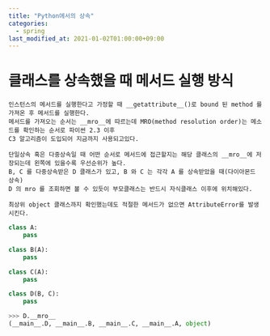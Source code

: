 ```yaml
---
title: "Python에서의 상속"
categories: 
  - spring
last_modified_at: 2021-01-02T01:00:00+09:00
---
```


# 클래스를 상속했을 때 메서드 실행 방식
    인스턴스의 메서드를 실행한다고 가정할 때 __getattribute__()로 bound 된 method 를 가져온 후 메서드를 실행한다.
    메서드를 가져오는 순서는 __mro__에 따르는데 MRO(method resolution order)는 메소드를 확인하는 순서로 파이썬 2.3 이후
    C3 알고리즘이 도입되어 지금까지 사용되고있다.

    단일상속 혹은 다중상속일 때 어떤 순서로 메서드에 접근할지는 해당 클래스의 __mro__에 저장되는데 왼쪽에 있을수록 우선순위가 높다.
    B, C 를 다중상속받은 D 클래스가 있고, B 와 C 는 각각 A 를 상속받았을 때(다이아몬드 상속)
    D 의 mro 를 조회하면 볼 수 있듯이 부모클래스는 반드시 자식클래스 이후에 위치해있다.
    
    최상위 object 클래스까지 확인했는데도 적절한 메서드가 없으면 AttributeError를 발생시킨다.

```python
class A:
    pass

class B(A):
    pass

class C(A):
    pass

class D(B, C):
    pass

>>> D.__mro__
(__main__.D, __main__.B, __main__.C, __main__.A, object)
```